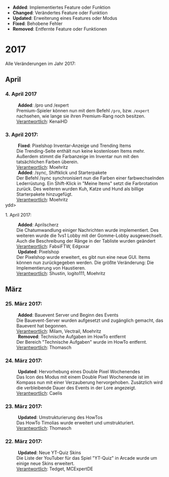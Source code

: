 - <strong>Added</strong>: Implementiertes Feature oder Funktion
- <strong>Changed</strong>: Verändertes Feature oder Funktion
- <strong>Updated</strong>: Erweiterung eines Features oder Modus
- <strong>Fixed</strong>: Behobene Fehler
- <strong>Removed</strong>: Entfernte Feature oder Funktionen


# 2017
Alle Veränderungen im Jahr 2017:

## April
### 4. April 2017
<dl>
  <dd><b>Added</b>: /pro und /expert</dd>
  <dd style="margin-left: 7%;">Premium-Spieler können nun mit dem Befehl <code>/pro</code>, bzw. <code>/expert</code> nachsehen, wie lange sie ihren Premium-Rang noch besitzen.</dd>
  <dd style="margin-left: 7%;"><u>Verantwortlich</u>: KenaiHD</dd>
  <dd></dd>
</dl>

### 3. April 2017:
<dl>
  <dd><b>Fixed</b>: Pixelshop Inventar-Anzeige und Trending Items</dd>
  <dd style="margin-left: 7%;">Die Trending-Seite enthält nun keine kostenlosen Items mehr. Außerdem stimmt die Farbanzeige im Inventar nun mit den tatsächlichen Farben überein.</dd>
  <dd style="margin-left: 7%;"><u>Verantwortlich</u>: Moehritz</dd>
  <dd></dd>
  <dd><b>Added</b>: /sync, Shiftklick und Starterpakete</dd>
   <dd style="margin-left: 7%;">Der Befehl /sync synchronisiert nun die Farben einer farbwechselnden Lederrüstung. Ein Shift-Klick in "Meine Items" setzt die Farbrotation zurück. 
   Des weiteren wurden Kuh, Katze und Hund als billige Starterpakete hinzugefügt.</dd>
   <dd style="margin-left: 7%;"><u>Verantwortlich</u>: Moehritz</dd>
   ydd></dd>
</dl

### 1. April 2017:
<dl>
  <dd><b>Added</b>: Aprilscherz</dd>
  <dd style="margin-left: 7%;">Die Chatumwandlung einiger Nachrichten wurde implementiert. Des weiteren wurde die 1vs1 Lobby mit der Gomme-Lobby ausgewechselt. Auch die Beschreibung der Ränge in der Tabliste wurden geändert</dd>
  <dd style="margin-left: 7%;"><u>Verantwortlich</u>: FabsiFTW, Edgxxar</dd>
  <dd></dd>
  <dd><b>Updated</b>: Pixelshop</dd>
  <dd style="margin-left: 7%;">Der Pixelshop wurde erweitert, es gibt nun eine neue GUI. Items können nun zurückgegeben werden. Die größte Veränderung: Die Implementierung von Haustieren.</dd>
  <dd style="margin-left: 7%;"><u>Verantwortlich</u>: Shustin, logito111, Moehritz</dd>
  <dd></dd>
</dl>

## März
### 25. März 2017:
<dl>
  <dd><b>Added</b>: Bauevent Server und Beginn des Events</dd>
  <dd style="margin-left: 7%;">Die Bauevent-Server wurden aufgesetzt und zugänglich gemacht, das Bauevent hat begonnen.</dd>
  <dd style="margin-left: 7%;"><u>Verantwortlich</u>: Milam, Vectrail, Moehritz</dd>
  <dd></dd>
  <dd><b>Removed</b>: Technische Aufgaben im HowTo entfernt</dd>
  <dd style="margin-left: 7%;">Der Bereich "Technische Aufgaben" wurde im HowTo entfernt.</dd>
  <dd style="margin-left: 7%;"><u>Verantwortlich</u>: Thomasch</dd>
  <dd></dd>
</dl>

### 24. März 2017:
<dl>
  <dd><b>Updated</b>: Hervorhebung eines Double Pixel Wochenendes</dd>
  <dd style="margin-left: 7%;">Das Icon des Modus mit einem Double Pixel Wochenende ist im Kompass nun mit einer Verzauberung hervorgehoben. Zusätzlich wird die verbleibende Dauer des Events in der Lore angezeigt.</dd>
  <dd style="margin-left: 7%;"><u>Verantwortlich</u>: Caelis</dd>
</dl>

### 23. März 2017:
<dl>
  <dd><b>Updated</b>: Umstrukturierung des HowTos</dd>
  <dd style="margin-left: 7%;">Das HowTo Timolias wurde erweitert und umstrukturiert.</dd>
  <dd style="margin-left: 7%;"><u>Verantwortlich</u>: Thomasch</dd>
</dl>

### 22. März 2017:
<dl>
  <dd><b>Updated</b>: Neue YT-Quiz Skins</dd>
  <dd style="margin-left: 7%;">Die Liste der YouTuber für das Spiel "YT-Quiz" in Arcade wurde um einige neue Skins erweitert.</dd>
  <dd style="margin-left: 7%;"><u>Verantwortlich</u>: Tedget, MCExpertDE</dd>
</dl>